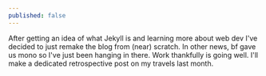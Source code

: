 ```yaml
---
published: false
---
```

After getting an idea of what Jekyll is and learning more about web dev I've decided to just remake the blog from (near) scratch.
In other news, bf gave us mono so I've just been hanging in there. Work thankfully is going well.
I'll make a dedicated retrospective post on my travels last month.